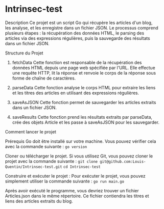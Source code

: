 # Intrinsec-test

Description
Ce projet est un script Go qui récupère les articles d'un blog, les analyse, et les enregistre dans un fichier JSON. Le processus comprend plusieurs étapes : la récupération des données HTML, le parsing des articles via des expressions régulières, puis la sauvegarde des résultats dans un fichier JSON.

Structure du Projet

1. fetchData
Cette fonction est responsable de la récupération des données HTML depuis une page web spécifiée par l'URL. Elle effectue une requête HTTP, lit la réponse et renvoie le corps de la réponse sous forme de chaîne de caractères.

2. parseData
Cette fonction analyse le corps HTML pour extraire les liens et les titres des articles en utilisant des expressions régulières.

3. saveAsJSON
Cette fonction permet de sauvegarder les articles extraits dans un fichier JSON.

4. saveResults
Cette fonction prend les résultats extraits par parseData, crée des objets Article et les passe à saveAsJSON pour les sauvegarder.


Comment lancer le projet

Prérequis
Go doit être installé sur votre machine. Vous pouvez vérifier cela avec la commande suivante :
```go version```

Cloner ou télécharger le projet. Si vous utilisez Git, vous pouvez cloner le projet avec la commande suivante :
```git clone git@github.com:Louis-Quentin/Intrinsec-test.git```
```cd Intrinsec-test ```

Construire et exécuter le projet :
Pour exécuter le projet, vous pouvez simplement utiliser la commande suivante :
```go run main.go```

Après avoir exécuté le programme, vous devriez trouver un fichier Articles.json dans le même répertoire. Ce fichier contiendra les titres et liens des articles extraits du blog.
